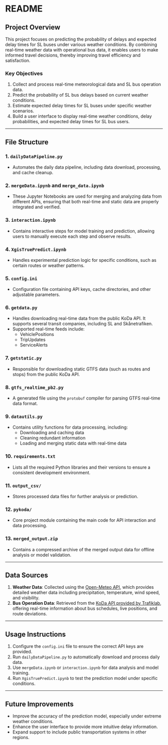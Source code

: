 # README

## Project Overview
This project focuses on predicting the probability of delays and expected delay times for SL buses under various weather conditions. By combining real-time weather data with operational bus data, it enables users to make informed travel decisions, thereby improving travel efficiency and satisfaction.

### Key Objectives
1. Collect and process real-time meteorological data and SL bus operation data.
2. Predict the probability of SL bus delays based on current weather conditions.
3. Estimate expected delay times for SL buses under specific weather scenarios.
4. Build a user interface to display real-time weather conditions, delay probabilities, and expected delay times for SL bus users.

---

## File Structure

### 1. `dailyDataPipeline.py`
- Automates the daily data pipeline, including data download, processing, and cache cleanup.

### 2. `mergeData.ipynb` and `merge_data.ipynb`
- These Jupyter Notebooks are used for merging and analyzing data from different APIs, ensuring that both real-time and static data are properly integrated and verified.

### 3. `interaction.ipynb`
- Contains interactive steps for model training and prediction, allowing users to manually execute each step and observe results.

### 4. `XgisTruePredict.ipynb`
- Handles experimental prediction logic for specific conditions, such as certain routes or weather patterns.

### 5. `config.ini`
- Configuration file containing API keys, cache directories, and other adjustable parameters.

### 6. `getdata.py`
- Handles downloading real-time data from the public KoDa API. It supports several transit companies, including SL and Skånetrafiken.
- Supported real-time feeds include:
  - VehiclePositions
  - TripUpdates
  - ServiceAlerts

### 7. `getstatic.py`
- Responsible for downloading static GTFS data (such as routes and stops) from the public KoDa API.

### 8. `gtfs_realtime_pb2.py`
- A generated file using the `protobuf` compiler for parsing GTFS real-time data format.

### 9. `datautils.py`
- Contains utility functions for data processing, including:
  - Downloading and caching data
  - Cleaning redundant information
  - Loading and merging static data with real-time data

### 10. `requirements.txt`
- Lists all the required Python libraries and their versions to ensure a consistent development environment.

### 11. `output_csv/`
- Stores processed data files for further analysis or prediction.

### 12. `pykoda/`
- Core project module containing the main code for API interaction and data processing.

### 13. `merged_output.zip`
- Contains a compressed archive of the merged output data for offline analysis or model validation.

---

## Data Sources
1. **Weather Data**: Collected using the [Open-Meteo API](https://open-meteo.com/), which provides detailed weather data including precipitation, temperature, wind speed, and visibility.
2. **Bus Operation Data**: Retrieved from the [KoDa API provided by Trafiklab](https://www.trafiklab.se/api/trafiklab-apis/koda/), offering real-time information about bus schedules, live positions, and route deviations.

---

## Usage Instructions
1. Configure the `config.ini` file to ensure the correct API keys are provided.
2. Run `dailyDataPipeline.py` to automatically download and process daily data.
3. Use `mergeData.ipynb` or `interaction.ipynb` for data analysis and model training.
4. Run `XgisTruePredict.ipynb` to test the prediction model under specific conditions.

---

## Future Improvements
- Improve the accuracy of the prediction model, especially under extreme weather conditions.
- Enhance the user interface to provide more intuitive delay information.
- Expand support to include public transportation systems in other regions.
